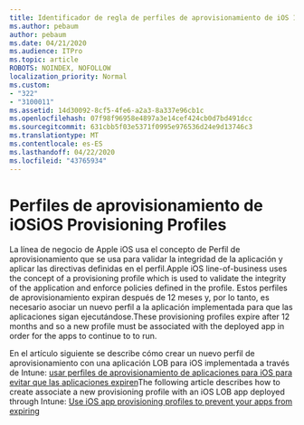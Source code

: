```yaml
---
title: Identificador de regla de perfiles de aprovisionamiento de iOS 1029
ms.author: pebaum
author: pebaum
ms.date: 04/21/2020
ms.audience: ITPro
ms.topic: article
ROBOTS: NOINDEX, NOFOLLOW
localization_priority: Normal
ms.custom:
- "322"
- "3100011"
ms.assetid: 14d30092-8cf5-4fe6-a2a3-8a337e96cb1c
ms.openlocfilehash: 07f98f96958e4897a3e14cef424cb0d7bd491dcc
ms.sourcegitcommit: 631cbb5f03e5371f0995e976536d24e9d13746c3
ms.translationtype: MT
ms.contentlocale: es-ES
ms.lasthandoff: 04/22/2020
ms.locfileid: "43765934"
---
```

# <a name="ios-provisioning-profiles"></a><span data-ttu-id="7f571-102">Perfiles de aprovisionamiento de iOS</span><span class="sxs-lookup"><span data-stu-id="7f571-102">iOS Provisioning Profiles</span></span>

<span data-ttu-id="7f571-103">La línea de negocio de Apple iOS usa el concepto de Perfil de aprovisionamiento que se usa para validar la integridad de la aplicación y aplicar las directivas definidas en el perfil.</span><span class="sxs-lookup"><span data-stu-id="7f571-103">Apple iOS line-of-business uses the concept of a provisioning profile which is used to validate the integrity of the application and enforce policies defined in the profile.</span></span> <span data-ttu-id="7f571-104">Estos perfiles de aprovisionamiento expiran después de 12 meses y, por lo tanto, es necesario asociar un nuevo perfil a la aplicación implementada para que las aplicaciones sigan ejecutándose.</span><span class="sxs-lookup"><span data-stu-id="7f571-104">These provisioning profiles expire after 12 months and so a new profile must be associated with the deployed app in order for the apps to continue to to run.</span></span>
  
<span data-ttu-id="7f571-105">En el artículo siguiente se describe cómo crear un nuevo perfil de aprovisionamiento con una aplicación LOB para iOS implementada a través de Intune: [usar perfiles de aprovisionamiento de aplicaciones para iOS para evitar que las aplicaciones expiren](https://docs.microsoft.com/intune/app-provisioning-profile-ios)</span><span class="sxs-lookup"><span data-stu-id="7f571-105">The following article describes how to create associate a new provisioning profile with an iOS LOB app deployed through Intune: [Use iOS app provisioning profiles to prevent your apps from expiring](https://docs.microsoft.com/intune/app-provisioning-profile-ios)</span></span>
  